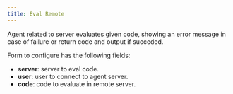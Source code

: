 ```yaml
---
title: Eval Remote    
---
```


Agent related to server evaluates given code, showing an error message in 
case of failure or return code and output if succeded. 

Form to configure has the following fields:    

* **server**: server to eval code. 
* **user**: user to connect to agent server.    
* **code**: code to evaluate in remote server.   

